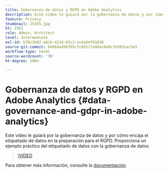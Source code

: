 ```yaml
---
title: Gobernanza de datos y RGPD en Adobe Analytics
description: Este vídeo le guiará por la gobernanza de datos y por cómo encaja el etiquetado de datos en la preparación para el RGPD. Proporciona un ejemplo práctico del etiquetado de datos con la gobernanza de datos.
feature: Privacy
thumbnail: 25455.jpg
kt: 2361
role: Admin, Architect
level: Intermediate
exl-id: b78c2b02-a4cb-413d-83c1-ec6a6ef61630
source-git-commit: 84984ad9bf65cfc69117e40ac0e0cfe503cac5e5
workflow-type: tm+mt
source-wordcount: '76'
ht-degree: 100%

---
```


# Gobernanza de datos y RGPD en Adobe Analytics {#data-governance-and-gdpr-in-adobe-analytics}

Este vídeo le guiará por la gobernanza de datos y por cómo encaja el etiquetado de datos en la preparación para el RGPD. Proporciona un ejemplo práctico del etiquetado de datos con la gobernanza de datos.

>[!VIDEO](https://video.tv.adobe.com/v/25455/?quality=12&learn=on)

Para obtener más información, consulte la [documentación](https://experienceleague.adobe.com/docs/analytics/admin/data-governance/an-gdpr-overview.html?lang=es).
